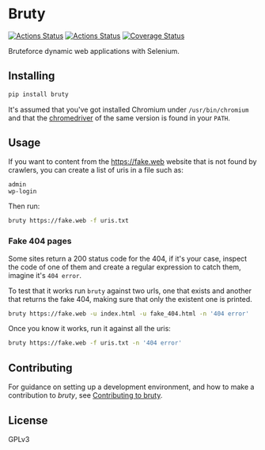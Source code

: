 # Bruty

[![Actions Status](https://github.com/lyz-code/bruty/workflows/Tests/badge.svg)](https://github.com/lyz-code/bruty/actions)
[![Actions Status](https://github.com/lyz-code/bruty/workflows/Build/badge.svg)](https://github.com/lyz-code/bruty/actions)
[![Coverage Status](https://coveralls.io/repos/github/lyz-code/bruty/badge.svg?branch=master)](https://coveralls.io/github/lyz-code/bruty?branch=master)

Bruteforce dynamic web applications with Selenium.

## Installing

```bash
pip install bruty
```

It's assumed that you've got installed Chromium under `/usr/bin/chromium` and
that the
[chromedriver](https://sites.google.com/a/chromium.org/chromedriver/downloads)
of the same version is found in your `PATH`.

## Usage

If you want to content from the https://fake.web website that is not found by
crawlers, you can create a list of uris in a file such as:

```
admin
wp-login
```

Then run:

```bash
bruty https://fake.web -f uris.txt
```

### Fake 404 pages

Some sites return a 200 status code for the 404, if it's your case, inspect the
code of one of them and create a regular expression to catch them, imagine it's
`404 error`.

To test that it works run `bruty` against two urls, one that exists and another
that returns the fake 404, making sure that only the existent one is printed.

```bash
bruty https://fake.web -u index.html -u fake_404.html -n '404 error'
```

Once you know it works, run it against all the uris:

```bash
bruty https://fake.web -f uris.txt -n '404 error'
```

## Contributing

For guidance on setting up a development environment, and how to make
a contribution to *bruty*, see [Contributing to
bruty](https://lyz-code.github.io/bruty/contributing).

## License

GPLv3
